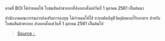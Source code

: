 
ตามที่ BOI ได้กำหนดให้ ใบขนสินค้าขาออกที่ส่งออกตั้งแต่วันที่ 1 ตุลาคม 2561 เป็นต้นมา

สำนักงานคณะกรรมการส่งเสริมการลงทุน ได้กำหนดให้ใช้ ระบบตัดบัญชีวัตถุดิบแบบไร้เอกสาร สำหรับ ใบขนสินค้าขาออก ส่งออกตั้งแต่วันที่ 1 ตุลาคม 2561 เป็นต้นไป

> [Source : ](https://).
<!--stackedit_data:
eyJoaXN0b3J5IjpbMTEyMzc1NDg5NCwtMTkzNzYyNDI2MiwtMT
U5OTM3MTc3MV19
-->